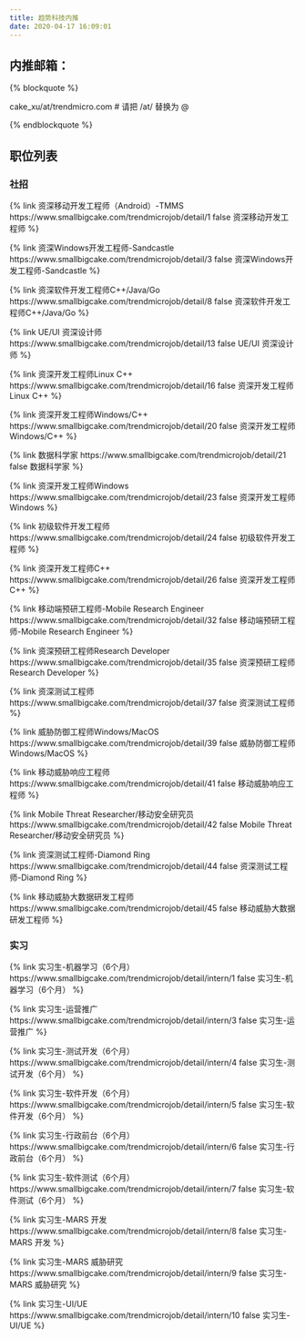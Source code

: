 ```yaml
---
title: 趋势科技内推
date: 2020-04-17 16:09:01
---
```

## 内推邮箱：
{% blockquote %}  

cake_xu/at/trendmicro.com # 请把 /at/ 替换为 @

{% endblockquote %}


## 职位列表

### 社招

<p>{% link 资深移动开发工程师（Android）-TMMS https://www.smallbigcake.com/trendmicrojob/detail/1 false 资深移动开发工程师 %}</p>
<p>{% link 资深Windows开发工程师-Sandcastle https://www.smallbigcake.com/trendmicrojob/detail/3 false 资深Windows开发工程师-Sandcastle %}</p>
<p>{% link 资深软件开发工程师C++/Java/Go https://www.smallbigcake.com/trendmicrojob/detail/8 false 资深软件开发工程师C++/Java/Go %}</p>
<p>{% link UE/UI 资深设计师 https://www.smallbigcake.com/trendmicrojob/detail/13 false UE/UI 资深设计师 %}</p>
<p>{% link 资深开发工程师Linux C++ https://www.smallbigcake.com/trendmicrojob/detail/16 false 资深开发工程师Linux C++ %}</p>
<p>{% link 资深开发工程师Windows/C++ https://www.smallbigcake.com/trendmicrojob/detail/20 false 资深开发工程师Windows/C++ %}</p>
<p>{% link 数据科学家 https://www.smallbigcake.com/trendmicrojob/detail/21 false 数据科学家 %}</p>
<p>{% link 资深开发工程师Windows https://www.smallbigcake.com/trendmicrojob/detail/23 false 资深开发工程师Windows %}</p>
<p>{% link 初级软件开发工程师 https://www.smallbigcake.com/trendmicrojob/detail/24 false 初级软件开发工程师 %}</p>
<p>{% link 资深开发工程师C++ https://www.smallbigcake.com/trendmicrojob/detail/26 false 资深开发工程师C++ %}</p>
<p>{% link 移动端预研工程师-Mobile Research Engineer https://www.smallbigcake.com/trendmicrojob/detail/32 false 移动端预研工程师-Mobile Research Engineer %}</p>
<p>{% link 资深预研工程师Research Developer https://www.smallbigcake.com/trendmicrojob/detail/35 false 资深预研工程师Research Developer %}</p>
<p>{% link 资深测试工程师 https://www.smallbigcake.com/trendmicrojob/detail/37 false 资深测试工程师 %}</p>
<p>{% link 威胁防御工程师Windows/MacOS https://www.smallbigcake.com/trendmicrojob/detail/39 false 威胁防御工程师Windows/MacOS %}</p>
<p>{% link 移动威胁响应工程师 https://www.smallbigcake.com/trendmicrojob/detail/41 false 移动威胁响应工程师 %}</p>
<p>{% link Mobile Threat Researcher/移动安全研究员 https://www.smallbigcake.com/trendmicrojob/detail/42 false Mobile Threat Researcher/移动安全研究员 %}</p>
<p>{% link 资深测试工程师-Diamond Ring https://www.smallbigcake.com/trendmicrojob/detail/44 false 资深测试工程师-Diamond Ring %}</p>
<p>{% link 移动威胁大数据研发工程师 https://www.smallbigcake.com/trendmicrojob/detail/45 false 移动威胁大数据研发工程师 %}</p>

### 实习
<p>{% link 实习生-机器学习（6个月） https://www.smallbigcake.com/trendmicrojob/detail/intern/1 false 实习生-机器学习（6个月） %}</p>
<p>{% link 实习生-运营推广 https://www.smallbigcake.com/trendmicrojob/detail/intern/3 false 实习生-运营推广 %}</p>
<p>{% link 实习生-测试开发（6个月） https://www.smallbigcake.com/trendmicrojob/detail/intern/4 false 实习生-测试开发（6个月） %}</p>
<p>{% link 实习生-软件开发（6个月） https://www.smallbigcake.com/trendmicrojob/detail/intern/5 false 实习生-软件开发（6个月） %}</p>
<p>{% link 实习生-行政前台（6个月） https://www.smallbigcake.com/trendmicrojob/detail/intern/6 false 实习生-行政前台（6个月） %}</p>
<p>{% link 实习生-软件测试（6个月） https://www.smallbigcake.com/trendmicrojob/detail/intern/7 false 实习生-软件测试（6个月） %}</p>
<p>{% link 实习生-MARS 开发 https://www.smallbigcake.com/trendmicrojob/detail/intern/8 false 实习生-MARS 开发 %}</p>
<p>{% link 实习生-MARS 威胁研究 https://www.smallbigcake.com/trendmicrojob/detail/intern/9 false 实习生-MARS 威胁研究 %}</p>
<p>{% link 实习生-UI/UE https://www.smallbigcake.com/trendmicrojob/detail/intern/10 false 实习生-UI/UE %}</p>

